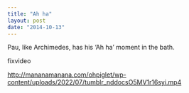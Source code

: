 ```yaml
---
title: "Ah ha"
layout: post
date: "2014-10-13"
---
```


Pau, like Archimedes, has his ‘Ah ha’ moment in the bath.

fixvideo

http://mananamanana.com/ohpiglet/wp-content/uploads/2022/07/tumblr_nddocsO5MV1r16syi.mp4
